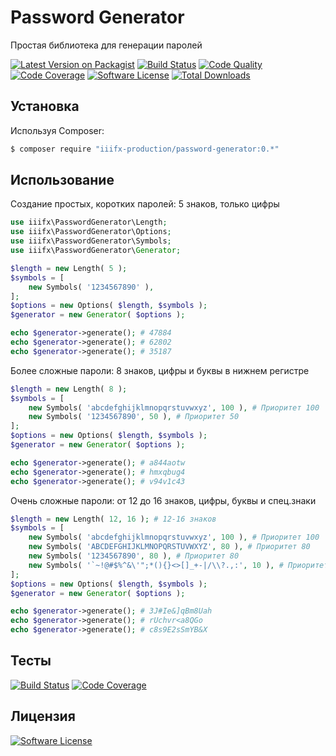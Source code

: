 # Password Generator
Простая библиотека для генерации паролей

[![Latest Version on Packagist][ico-version]][link-packagist] [![Build Status][ico-travis]][link-travis] [![Code Quality][ico-scrutinizer]][link-scrutinizer] [![Code Coverage][ico-codecoverage]][link-scrutinizer] [![Software License][ico-license]](LICENSE.md) [![Total Downloads][ico-downloads]][link-downloads]

## Установка

Используя Composer:

``` bash
$ composer require "iiifx-production/password-generator:0.*"
```

## Использование

Создание простых, коротких паролей: 5 знаков, только цифры
``` php
use iiifx\PasswordGenerator\Length;
use iiifx\PasswordGenerator\Options;
use iiifx\PasswordGenerator\Symbols;
use iiifx\PasswordGenerator\Generator;

$length = new Length( 5 );
$symbols = [
    new Symbols( '1234567890' ),
];
$options = new Options( $length, $symbols );
$generator = new Generator( $options );

echo $generator->generate(); # 47884
echo $generator->generate(); # 62802
echo $generator->generate(); # 35187
```

Более сложные пароли: 8 знаков, цифры и буквы в нижнем регистре
``` php
$length = new Length( 8 );
$symbols = [
    new Symbols( 'abcdefghijklmnopqrstuvwxyz', 100 ), # Приоритет 100
    new Symbols( '1234567890', 50 ), # Приоритет 50
];
$options = new Options( $length, $symbols );
$generator = new Generator( $options );

echo $generator->generate(); # a844aotw
echo $generator->generate(); # hmxqbug4
echo $generator->generate(); # v94v1c43
```

Очень сложные пароли: от 12 до 16 знаков, цифры, буквы и спец.знаки
``` php
$length = new Length( 12, 16 ); # 12-16 знаков
$symbols = [
    new Symbols( 'abcdefghijklmnopqrstuvwxyz', 100 ), # Приоритет 100
    new Symbols( 'ABCDEFGHIJKLMNOPQRSTUVWXYZ', 80 ), # Приоритет 80
    new Symbols( '1234567890', 80 ), # Приоритет 80
    new Symbols( '`~!@#$%^&\'";*(){}<>[]_+-|/\\?.,:', 10 ), # Приоритет 10
];
$options = new Options( $length, $symbols );
$generator = new Generator( $options );

echo $generator->generate(); # 3J#Ie&]qBm8Uah
echo $generator->generate(); # rUchvr<a8QGo
echo $generator->generate(); # c8s9E2sSmYB&X
```

## Тесты

[![Build Status][ico-travis]][link-travis] [![Code Coverage][ico-codecoverage]][link-scrutinizer]

## Лицензия

[![Software License][ico-license]](LICENSE.md)


[ico-version]: https://img.shields.io/packagist/v/iiifx-production/password-generator.svg
[ico-license]: https://img.shields.io/badge/license-MIT-brightgreen.svg
[ico-downloads]: https://img.shields.io/packagist/dt/iiifx-production/password-generator.svg
[ico-travis]: https://travis-ci.org/iiifx-production/password-generator.svg
[ico-scrutinizer]: https://scrutinizer-ci.com/g/iiifx-production/password-generator/badges/quality-score.png?b=master
[ico-codecoverage]: https://scrutinizer-ci.com/g/iiifx-production/password-generator/badges/coverage.png?b=master

[link-packagist]: https://packagist.org/packages/iiifx-production/password-generator
[link-downloads]: https://packagist.org/packages/iiifx-production/password-generator
[link-travis]: https://travis-ci.org/iiifx-production/password-generator
[link-scrutinizer]: https://scrutinizer-ci.com/g/iiifx-production/password-generator/?branch=master